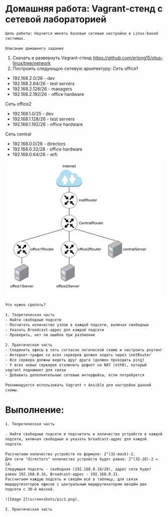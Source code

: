 
# Домашняя работа: Vagrant-стенд с сетевой лабораторией


	Цель работы: Научится менять базовые сетевые настройки в Linux-based системах.
	
	Описание домашнего задания
   1. Скачать и развернуть Vagrant-стенд https://github.com/erlong15/otus-linux/tree/network
   2. Построить следующую сетевую архитектуру:
   Сеть office1
   - 192.168.2.0/26      - dev
   - 192.168.2.64/26     - test servers
   - 192.168.2.128/26    - managers
   - 192.168.2.192/26    - office hardware

   Сеть office2
   - 192.168.1.0/25      - dev
   - 192.168.1.128/26    - test servers
   - 192.168.1.192/26    - office hardware

   Сеть central
   - 192.168.0.0/28     - directors
   - 192.168.0.32/28    - office hardware
   - 192.168.0.64/26    - wifi
   
   ![Image 1](screenshots/pic1.png)


	Что нужно сделать?

	1. Теоретическая часть
    - Найти свободные подсети
    - Посчитать количество узлов в каждой подсети, включая свободные
    - Указать Broadcast-адрес для каждой подсети
    - Проверить, нет ли ошибок при разбиении
	
    2. Практическая часть
	- Соединить офисы в сеть согласно логической схеме и настроить роутинг
	- Интернет-трафик со всех серверов должен ходить через inetRouter
	- Все сервера должны видеть друг друга (должен проходить ping)
	- У всех новых серверов отключить дефолт на NAT (eth0), который vagrant поднимает для связи
    - Добавить дополнительные сетевые интерфейсы, если потребуется
	
	Рекомендуется использовать Vagrant + Ansible для настройки данной схемы.
	
	
# Выполнение:
  
    1. Теоретическая часть
	
    - Найти свободные подсети и подсчитать в количество устройств в каждой подсети, включая свободные и указать broadcast-адрес для каждой подсети.
	
	Рассчитаем количество устройств по формуле: 2^(32-mask)-2.
    Для сети "directors" количество устройств будет равно: 2^(32-28)-2 = 14.
    Следующая подсеть - свободная (192.168.0.16/28), адрес сети будет равен 192.168.0.16, Broadcast-адрес - 192.168.0.31.
    Рассчитаем каждую подсеть и сведём всё в таблицу, для связи маршрутизаторов офисов с центральным маршрутизатором введём две подсети с 30-й маской.
    
    ![Image 2](screenshots/pic2.png).

    2. Практическая часть	
	
	
	
	
	
	
	
	





